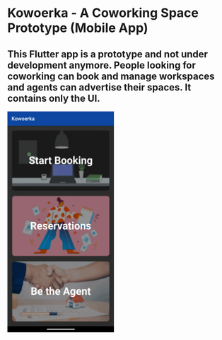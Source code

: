 # Kowoerka - A Coworking Space Prototype (Mobile App)

This Flutter app is a prototype and not under development anymore. 
People looking for coworking can book and manage workspaces and agents can advertise their spaces. It contains only the UI.<br>
---
<img src="Kowoerka.gif" height="500"/>
